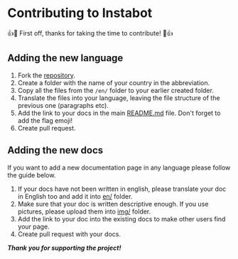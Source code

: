 # Contributing to Instabot

👍🎉 First off, thanks for taking the time to contribute! 🎉👍

## Adding the new language

1. Fork the [repository](https://github.com/instagrambot/instabot).
2. Create a folder with the name of your country in the abbreviation.
3. Copy all the files from the `/en/` folder to your earlier created folder.
4. Translate the files into your language, leaving the file structure of the previous one (paragraphs etc).
5. Add the link to your docs in the main [README.md](README.md) file. Don't forget to add the flag emoji!
6. Create pull request.

## Adding the new docs
If you want to add a new documentation page in any language please follow the guide below.

1. If your docs have not been written in english, please translate your doc in English too and add it into [en/](en/) folder.
2. Make sure that your doc is written descriptive enough. If you use pictures, please upload them into [img/](img/) folder.
3. Add the link to your doc into the existing docs to make other users find your page.
4. Create pull request with your docs.

***Thank you for supporting the project!***
